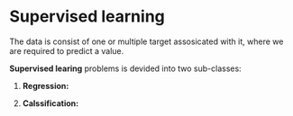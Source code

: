 # Supervised learning

The data is consist of one or multiple target assosicated with it, where we are required to predict a value. 

**Supervised learing** problems is devided into two sub-classes:

1. **Regression:**

2. **Calssification:**
